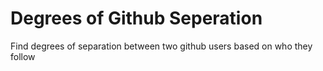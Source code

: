 Degrees of Github Seperation
=================

Find degrees of separation between two github users based on who they follow

